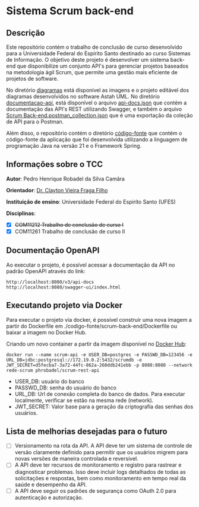 # Sistema Scrum back-end

## Descrição

Este repositório contém o trabalho de conclusão de curso desenvolvido para a Universidade Federal do Espírito Santo destinado ao curso Sistemas de Informação. O objetivo deste projeto é desenvolver um sistema back-end que disponibilize um conjunto API's para gerenciar projetos baseados na metodologia ágil Scrum, que permite uma gestão mais eficiente de projetos de software.

No diretório [diagramas](https://github.com/ph-robadel/tcc-scrum-back-end/tree/main/diagramas) está disponível as imagens e o projeto editável dos diagramas desenvolvidos no software Astah UML. No diretório [documentacao-api](https://github.com/ph-robadel/tcc-scrum-back-end/tree/main/documentacao-api), está disponível o arquivo [api-docs.json](https://github.com/ph-robadel/tcc-scrum-back-end/blob/main/documentacao-api/api-docs.json) que contém a documentação das API's REST utilizando Swagger, e também o arquivo [Scrum Back-end.postman_collection.json](https://github.com/ph-robadel/tcc-scrum-back-end/blob/main/documentacao-api/Scrum%20Back-end.postman_collection.json) que é uma exportação da coleção de API para o Postman.

Além disso, o repositório contém o diretório [código-fonte](https://github.com/ph-robadel/tcc-scrum-back-end/tree/main/codigo-fonte) que contém o código-fonte da aplicação que foi desenvolvida utilizando a linguagem de programação Java na versão 21 e o Framework Spring.

## Informações sobre o TCC

**Autor**: Pedro Henrique Robadel da Silva Camâra

**Orientador**: [Dr. Clayton Vieira Fraga Filho](http://buscatextual.cnpq.br/buscatextual/visualizacv.do?id=E4839043)

**Instituição de ensino**: Universidade Federal do Espiríto Santo (UFES)

**Disciplinas**: 

- [x] ~~COM11212 Trabalho de conclusão de curso I~~
- [x] COM11261 Trabalho de conclusão de curso II

## Documentação OpenAPI

Ao executar o projeto, é possível acessar a documentação da API no padrão OpenAPI através do link:
~~~
http://localhost:8080/v3/api-docs
http://localhost:8080/swagger-ui/index.html
~~~

## Executando projeto via Docker

Para executar o projeto via docker, é possível construir uma nova imagem a partir do Dockerfile em ./codigo-fonte/scrum-back-end/Dockerfile ou baixar a imagem no Docker Hub.

Criando um novo container a partir da imagem disponível no [Docker Hub](https://hub.docker.com/r/phrobadel/scrum-rest-api):

~~~
docker run --name scrum-api -e USER_DB=postgres -e PASSWD_DB=123456 -e URL_DB=jdbc:postgresql://172.19.0.2:5432/scrumdb -e JWT_SECRET=d5fecba7-3a72-44fc-862a-260ddb241ebb -p 8080:8080 --network rede-scrum phrobadel/scrum-rest-api
~~~

- USER_DB: usuário do banco
- PASSWD_DB: senha do usuário do banco
- URL_DB: Url de conexão completa do banco de dados. Para executar localmente, verificar se estão na mesma rede (network).
- JWT_SECRET: Valor base para a geração da criptografia das senhas dos usuários.

## Lista de melhorias desejadas para o futuro

- [ ] Versionamento na rota da API. A API deve ter um sistema de controle de versão claramente definido para permitir que os usuários migrem para novas versões de maneira controlada e reversível.
- [ ] A API deve ter recursos de monitoramento e registro para rastrear e diagnosticar problemas. Isso deve incluir logs detalhados de todas as solicitações e respostas, bem como monitoramento em tempo real da saúde e desempenho da API.
- [ ] A API deve seguir os padrões de segurança como OAuth 2.0 para autenticação e autorização.
